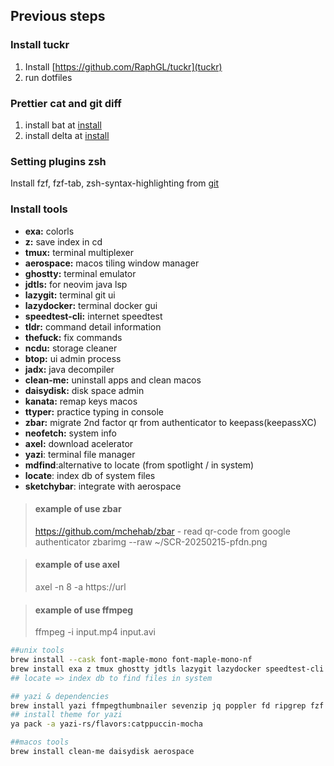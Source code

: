 ## Previous steps

### Install tuckr

1. Install [https://github.com/RaphGL/tuckr](tuckr)
2. run dotfiles

### Prettier cat and git diff
1. install bat at [install](https://github.com/sharkdp/bat#installation)
2. install delta at [install](https://dandavison.github.io/delta/installation.html)

### Setting plugins zsh
Install fzf, fzf-tab, zsh-syntax-highlighting from [git](https://github.com/ohmyzsh/ohmyzsh/wiki/Plugins)

### Install tools
* **exa:** colorls
* **z:** save index in cd
* **tmux:** terminal multiplexer
* **aerospace:** macos tiling window manager
* **ghostty:** terminal emulator
* **jdtls:** for neovim java lsp
* **lazygit:** terminal git ui
* **lazydocker:** terminal docker gui
* **speedtest-cli:** internet speedtest
* **tldr:** command detail information
* **thefuck:** fix commands
* **ncdu:** storage cleaner
* **btop:** ui admin process
* **jadx:** java decompiler
* **clean-me:** uninstall apps and clean macos
* **daisydisk:** disk space admin
* **kanata:** remap keys macos
* **ttyper:** practice typing in console
* **zbar:** migrate 2nd factor qr from authenticator to keepass(keepassXC)
* **neofetch:** system info
* **axel:** download acelerator
* **yazi**: terminal file manager
* **mdfind**:alternative to locate (from spotlight / in system) 
* **locate**: index db of system files
* **sketchybar**: integrate with aerospace


> #### example of use zbar
> https://github.com/mchehab/zbar - read qr-code from google authenticator 
> zbarimg --raw ~/SCR-20250215-pfdn.png

> #### example of use axel
> axel -n 8 -a https://url

> #### example of use ffmpeg
> ffmpeg -i input.mp4 input.avi 

```sh
##unix tools
brew install --cask font-maple-mono font-maple-mono-nf
brew install exa z tmux ghostty jdtls lazygit lazydocker speedtest-cli tldr thefuck ncdu btop jadx ttyper zbar neofetch axel ffmpeg kanata
## locate => index db to find files in system

## yazi & dependencies
brew install yazi ffmpegthumbnailer sevenzip jq poppler fd ripgrep fzf zoxide imagemagick font-symbols-only-nerd-font
## install theme for yazi
ya pack -a yazi-rs/flavors:catppuccin-mocha

##macos tools
brew install clean-me daisydisk aerospace
```
